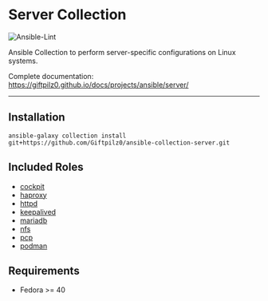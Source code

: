 # Server Collection

![Ansible-Lint](https://github.com/giftpilz0/ansible-collection-server/actions/workflows/ci.yml/badge.svg)

Ansible Collection to perform server-specific configurations on Linux systems.

Complete documentation:
<https://giftpilz0.github.io/docs/projects/ansible/server/>

______________________________________________________________________

## Installation

`ansible-galaxy collection install git+https://github.com/Giftpilz0/ansible-collection-server.git`

## Included Roles

- [cockpit](cockpit/)
- [haproxy](haproxy/)
- [httpd](httpd/)
- [keepalived](keepalived/)
- [mariadb](mariadb/)
- [nfs](nfs/)
- [pcp](pcp/)
- [podman](podman/)

## Requirements

- Fedora >= 40
